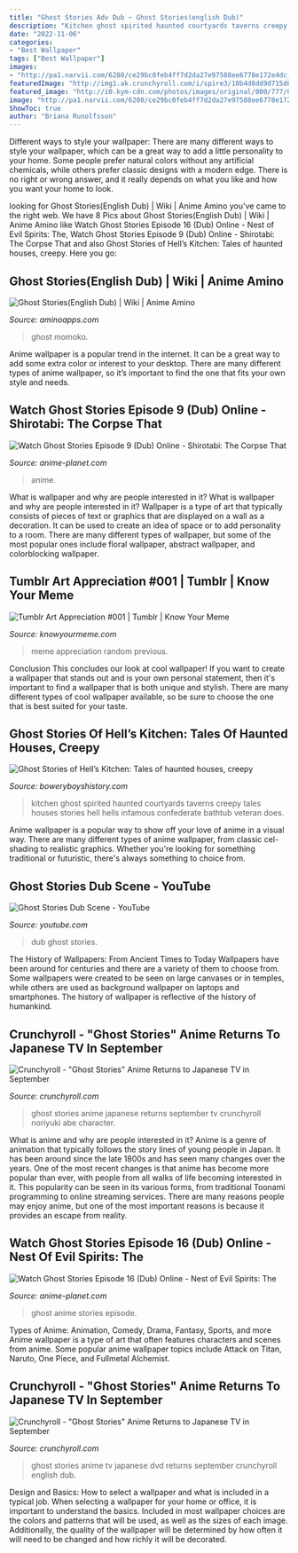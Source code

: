```yaml
---
title: "Ghost Stories Adv Dub ~ Ghost Stories(english Dub)"
description: "Kitchen ghost spirited haunted courtyards taverns creepy tales houses stories hell hells infamous confederate bathtub veteran does"
date: "2022-11-06"
categories:
- "Best Wallpaper"
tags: ["Best Wallpaper"]
images:
- "http://pa1.narvii.com/6280/ce29bc0feb4ff7d2da27e97588ee6778e172e4dc_00.gif"
featuredImage: "http://img1.ak.crunchyroll.com/i/spire3/10b4d8dd9d715d65f50bd5a34d17a4a61439822701_full.jpg"
featured_image: "http://i0.kym-cdn.com/photos/images/original/000/777/068/227.png"
image: "http://pa1.narvii.com/6280/ce29bc0feb4ff7d2da27e97588ee6778e172e4dc_00.gif"
ShowToc: true
author: "Briana Runolfsson"
---
```



Different ways to style your wallpaper:
There are many different ways to style your wallpaper, which can be a great way to add a little personality to your home. Some people prefer natural colors without any artificial chemicals, while others prefer classic designs with a modern edge. There is no right or wrong answer, and it really depends on what you like and how you want your home to look.

	

		
looking for Ghost Stories(English Dub) | Wiki | Anime Amino you've came to the right web. We have 8 Pics about Ghost Stories(English Dub) | Wiki | Anime Amino like Watch Ghost Stories Episode 16 (Dub) Online - Nest of Evil Spirits: The, Watch Ghost Stories Episode 9 (Dub) Online - Shirotabi: The Corpse That and also Ghost Stories of Hell’s Kitchen: Tales of haunted houses, creepy. Here you go:
		
    
## Ghost Stories(English Dub) | Wiki | Anime Amino

<img loading=lazy src="http://pa1.narvii.com/6280/ce29bc0feb4ff7d2da27e97588ee6778e172e4dc_00.gif" onerror="this.onerror=null;this.src='https://tse1.mm.bing.net/th?id=OIP.AoP6FaqJ2ark8vIvpzLx8AHaFj&amp;pid=15.1';" alt="Ghost Stories(English Dub) | Wiki | Anime Amino">

_Source: aminoapps.com_

>ghost momoko. 

	

Anime wallpaper is a popular trend in the internet. It can be a great way to add some extra color or interest to your desktop. There are many different types of anime wallpaper, so it’s important to find the one that fits your own style and needs.

    
## Watch Ghost Stories Episode 9 (Dub) Online - Shirotabi: The Corpse That

<img loading=lazy src="https://img1.ak.crunchyroll.com/i/spire2-tmb/28618f58e5a1244a628be65921da65e01452213226_full.jpg" onerror="this.onerror=null;this.src='https://tse2.mm.bing.net/th?id=OIP.W4KT3hSyrTS3aoEwddLcJAHaFo&amp;pid=15.1';" alt="Watch Ghost Stories Episode 9 (Dub) Online - Shirotabi: The Corpse That">

_Source: anime-planet.com_

>anime. 

	

What is wallpaper and why are people interested in it?
What is wallpaper and why are people interested in it?
Wallpaper is a type of art that typically consists of pieces of text or graphics that are displayed on a wall as a decoration. It can be used to create an idea of space or to add personality to a room. There are many different types of wallpaper, but some of the most popular ones include floral wallpaper, abstract wallpaper, and colorblocking wallpaper.

    
## Tumblr Art Appreciation #001 | Tumblr | Know Your Meme

<img loading=lazy src="http://i0.kym-cdn.com/photos/images/original/000/777/068/227.png" onerror="this.onerror=null;this.src='https://tse1.mm.bing.net/th?id=OIP.DW4UsrDexBi-gBT4f1WR1AHaJa&amp;pid=15.1';" alt="Tumblr Art Appreciation #001 | Tumblr | Know Your Meme">

_Source: knowyourmeme.com_

>meme appreciation random previous. 

	

Conclusion
This concludes our look at cool wallpaper! If you want to create a wallpaper that stands out and is your own personal statement, then it's important to find a wallpaper that is both unique and stylish. There are many different types of cool wallpaper available, so be sure to choose the one that is best suited for your taste.

    
## Ghost Stories Of Hell’s Kitchen: Tales Of Haunted Houses, Creepy

<img loading=lazy src="https://www.boweryboyshistory.com/wp-content/uploads/2018/10/IMG_5644-768x1024.jpg" onerror="this.onerror=null;this.src='https://tse3.mm.bing.net/th?id=OIP.jeBR0YJjpGsckKpk4Lxs0AHaJ4&amp;pid=15.1';" alt="Ghost Stories of Hell’s Kitchen: Tales of haunted houses, creepy">

_Source: boweryboyshistory.com_

>kitchen ghost spirited haunted courtyards taverns creepy tales houses stories hell hells infamous confederate bathtub veteran does. 

	

Anime wallpaper is a popular way to show off your love of anime in a visual way. There are many different types of anime wallpaper, from classic cel-shading to realistic graphics. Whether you're looking for something traditional or futuristic, there's always something to choice from.

    
## Ghost Stories Dub Scene - YouTube

<img loading=lazy src="https://i.ytimg.com/vi/tigp8bqDt1s/hqdefault.jpg" onerror="this.onerror=null;this.src='https://tse1.mm.bing.net/th?id=OIP.xKoomcueGKte4jZKCi3iwQHaFj&amp;pid=15.1';" alt="Ghost Stories Dub Scene - YouTube">

_Source: youtube.com_

>dub ghost stories. 

	

The History of Wallpapers: From Ancient Times to Today
Wallpapers have been around for centuries and there are a variety of them to choose from. Some wallpapers were created to be seen on large canvases or in temples, while others are used as background wallpaper on laptops and smartphones. The history of wallpaper is reflective of the history of humankind.

    
## Crunchyroll - &quot;Ghost Stories&quot; Anime Returns To Japanese TV In September

<img loading=lazy src="http://img1.ak.crunchyroll.com/i/spire3/5ee9c91345efcd90319d55e695daac631439822807_full.png" onerror="this.onerror=null;this.src='https://tse3.mm.bing.net/th?id=OIP.UsGq1GGe_jNeN9tCqiBvbAHaFk&amp;pid=15.1';" alt="Crunchyroll - &quot;Ghost Stories&quot; Anime Returns to Japanese TV in September">

_Source: crunchyroll.com_

>ghost stories anime japanese returns september tv crunchyroll noriyuki abe character. 

	

What is anime and why are people interested in it?
Anime is a genre of animation that typically follows the story lines of young people in Japan. It has been around since the late 1800s and has seen many changes over the years. One of the most recent changes is that anime has become more popular than ever, with people from all walks of life becoming interested in it. This popularity can be seen in its various forms, from traditional Toonami programming to online streaming services. There are many reasons people may enjoy anime, but one of the most important reasons is because it provides an escape from reality.

    
## Watch Ghost Stories Episode 16 (Dub) Online - Nest Of Evil Spirits: The

<img loading=lazy src="https://img1.ak.crunchyroll.com/i/spire1-tmb/f06c953b778869ebf239b5aefc9bc4651452213691_full.jpg" onerror="this.onerror=null;this.src='https://tse4.mm.bing.net/th?id=OIP.M6_2MoYWg_CgYO75kpRMawHaFo&amp;pid=15.1';" alt="Watch Ghost Stories Episode 16 (Dub) Online - Nest of Evil Spirits: The">

_Source: anime-planet.com_

>ghost anime stories episode. 

	

Types of Anime: Animation, Comedy, Drama, Fantasy, Sports, and more
Anime wallpaper is a type of art that often features characters and scenes from anime. Some popular anime wallpaper topics include Attack on Titan, Naruto, One Piece, and Fullmetal Alchemist.

    
## Crunchyroll - &quot;Ghost Stories&quot; Anime Returns To Japanese TV In September

<img loading=lazy src="http://img1.ak.crunchyroll.com/i/spire3/10b4d8dd9d715d65f50bd5a34d17a4a61439822701_full.jpg" onerror="this.onerror=null;this.src='https://tse4.mm.bing.net/th?id=OIP.xqn5KIIbaTmwcIG67DkFsgHaKc&amp;pid=15.1';" alt="Crunchyroll - &quot;Ghost Stories&quot; Anime Returns to Japanese TV in September">

_Source: crunchyroll.com_

>ghost stories anime tv japanese dvd returns september crunchyroll english dub. 

	

Design and Basics: How to select a wallpaper and what is included in a typical job.
When selecting a wallpaper for your home or office, it is important to understand the basics. Included in most wallpaper choices are the colors and patterns that will be used, as well as the sizes of each image. Additionally, the quality of the wallpaper will be determined by how often it will need to be changed and how richly it will be decorated.

